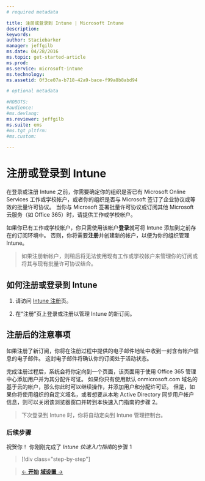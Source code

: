 ```yaml
---
# required metadata

title: 注册或登录到 Intune | Microsoft Intune
description:
keywords:
author: Staciebarker
manager: jeffgilb
ms.date: 04/28/2016
ms.topic: get-started-article
ms.prod:
ms.service: microsoft-intune
ms.technology:
ms.assetid: 0f3ce07a-b718-42a9-bace-f99a8b8abd94

# optional metadata

#ROBOTS:
#audience:
#ms.devlang:
ms.reviewer: jeffgilb
ms.suite: ems
#ms.tgt_pltfrm:
#ms.custom:

---
```



# 注册或登录到 Intune
在登录或注册 Intune 之前，你需要确定你的组织是否已有 Microsoft Online Services 工作或学校帐户，或者你的组织是否与 Microsoft 签订了企业协议或等效的批量许可协议。 当你与 Microsoft 签署批量许可协议或订阅其他 Microsoft 云服务（如 Office 365）时，请提供工作或学校帐户。

如果你已有工作或学校帐户，你只需使用该帐户**登录**就可将 Intune 添加到之前存在的订阅环境中。 否则，你将需要**注册**并创建新的帐户，以便为你的组织管理 Intune。

>如果注册新帐户，则稍后将无法使用现有工作或学校帐户来管理你的订阅或将其与现有批量许可协议结合。

## 如何注册或登录到 Intune

1.  请访问 [Intune 注册](https://portal.office.com/Signup/Signup.aspx?OfferId=40BE278A-DFD1-470a-9EF7-9F2596EA7FF9&dl=INTUNE_A&ali=1#0%20)页。

2.  在“注册”页上登录或注册以管理 Intune 的新订阅。

## 注册后的注意事项
如果注册了新订阅，你将在注册过程中提供的电子邮件地址中收到一封含有帐户信息的电子邮件。 这封电子邮件将确认你的订阅处于活动状态。

完成注册过程后，系统会将你定向到一个页面，该页面用于使用 Office 365 管理中心添加用户并为其分配许可证。 如果你只有使用默认 onmicrosoft.com 域名的基于云的帐户，那么你此时可以继续操作，并添加用户和分配许可证。 但是，如果你将使用组织的自定义域名，或者想要从本地 Active Directory 同步用户帐户信息，则可以关闭该浏览器窗口并转到本快速入门指南的步骤 2。

>下次登录到 Intune 时，你将自动定向到 Intune 管理控制台。

### 后续步骤
祝贺你！ 你刚刚完成了 *Intune 快速入门指南*的步骤 1

>[!div class="step-by-step"]

>[&larr; **开始**](.\start-with-a-paid-subscription-to-microsoft-intune.md)     [**域设置** &rarr;](.\start-with-a-paid-subscription-to-microsoft-intune-step-2.md)  


<!--HONumber=May16_HO2-->


